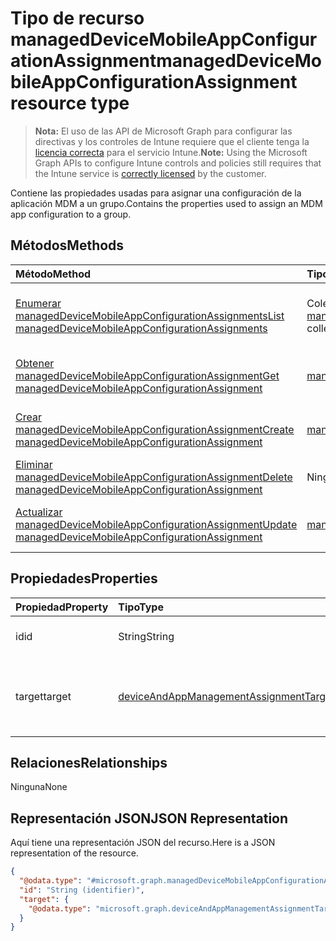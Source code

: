 # <a name="manageddevicemobileappconfigurationassignment-resource-type"></a><span data-ttu-id="fdf29-101">Tipo de recurso managedDeviceMobileAppConfigurationAssignment</span><span class="sxs-lookup"><span data-stu-id="fdf29-101">managedDeviceMobileAppConfigurationAssignment resource type</span></span>

> <span data-ttu-id="fdf29-102">**Nota:** El uso de las API de Microsoft Graph para configurar las directivas y los controles de Intune requiere que el cliente tenga la [licencia correcta](https://go.microsoft.com/fwlink/?linkid=839381) para el servicio Intune.</span><span class="sxs-lookup"><span data-stu-id="fdf29-102">**Note:** Using the Microsoft Graph APIs to configure Intune controls and policies still requires that the Intune service is [correctly licensed](https://go.microsoft.com/fwlink/?linkid=839381) by the customer.</span></span>

<span data-ttu-id="fdf29-103">Contiene las propiedades usadas para asignar una configuración de la aplicación MDM a un grupo.</span><span class="sxs-lookup"><span data-stu-id="fdf29-103">Contains the properties used to assign an MDM app configuration to a group.</span></span>
## <a name="methods"></a><span data-ttu-id="fdf29-104">Métodos</span><span class="sxs-lookup"><span data-stu-id="fdf29-104">Methods</span></span>
|<span data-ttu-id="fdf29-105">Método</span><span class="sxs-lookup"><span data-stu-id="fdf29-105">Method</span></span>|<span data-ttu-id="fdf29-106">Tipo de valor devuelto</span><span class="sxs-lookup"><span data-stu-id="fdf29-106">Return Type</span></span>|<span data-ttu-id="fdf29-107">Descripción</span><span class="sxs-lookup"><span data-stu-id="fdf29-107">Description</span></span>|
|:---|:---|:---|
|[<span data-ttu-id="fdf29-108">Enumerar managedDeviceMobileAppConfigurationAssignments</span><span class="sxs-lookup"><span data-stu-id="fdf29-108">List managedDeviceMobileAppConfigurationAssignments</span></span>](../api/intune_apps_manageddevicemobileappconfigurationassignment_list.md)|<span data-ttu-id="fdf29-109">Colección [managedDeviceMobileAppConfigurationAssignment](../resources/intune_apps_manageddevicemobileappconfigurationassignment.md)</span><span class="sxs-lookup"><span data-stu-id="fdf29-109">[managedDeviceMobileAppConfigurationAssignment](../resources/intune_apps_manageddevicemobileappconfigurationassignment.md) collection</span></span>|<span data-ttu-id="fdf29-110">Enumere las propiedades y las relaciones de los objetos [managedDeviceMobileAppConfigurationAssignment](../resources/intune_apps_manageddevicemobileappconfigurationassignment.md).</span><span class="sxs-lookup"><span data-stu-id="fdf29-110">List properties and relationships of the [managedDeviceMobileAppConfigurationAssignment](../resources/intune_apps_manageddevicemobileappconfigurationassignment.md) objects.</span></span>|
|[<span data-ttu-id="fdf29-111">Obtener managedDeviceMobileAppConfigurationAssignment</span><span class="sxs-lookup"><span data-stu-id="fdf29-111">Get managedDeviceMobileAppConfigurationAssignment</span></span>](../api/intune_apps_manageddevicemobileappconfigurationassignment_get.md)|[<span data-ttu-id="fdf29-112">managedDeviceMobileAppConfigurationAssignment</span><span class="sxs-lookup"><span data-stu-id="fdf29-112">managedDeviceMobileAppConfigurationAssignment</span></span>](../resources/intune_apps_manageddevicemobileappconfigurationassignment.md)|<span data-ttu-id="fdf29-113">Lea las propiedades y las relaciones del objeto [managedDeviceMobileAppConfigurationAssignment](../resources/intune_apps_manageddevicemobileappconfigurationassignment.md).</span><span class="sxs-lookup"><span data-stu-id="fdf29-113">Read properties and relationships of the [managedDeviceMobileAppConfigurationAssignment](../resources/intune_apps_manageddevicemobileappconfigurationassignment.md) object.</span></span>|
|[<span data-ttu-id="fdf29-114">Crear managedDeviceMobileAppConfigurationAssignment</span><span class="sxs-lookup"><span data-stu-id="fdf29-114">Create managedDeviceMobileAppConfigurationAssignment</span></span>](../api/intune_apps_manageddevicemobileappconfigurationassignment_create.md)|[<span data-ttu-id="fdf29-115">managedDeviceMobileAppConfigurationAssignment</span><span class="sxs-lookup"><span data-stu-id="fdf29-115">managedDeviceMobileAppConfigurationAssignment</span></span>](../resources/intune_apps_manageddevicemobileappconfigurationassignment.md)|<span data-ttu-id="fdf29-116">Cree un objeto [managedDeviceMobileAppConfigurationAssignment](../resources/intune_apps_manageddevicemobileappconfigurationassignment.md).</span><span class="sxs-lookup"><span data-stu-id="fdf29-116">Create a new [managedDeviceMobileAppConfigurationAssignment](../resources/intune_apps_manageddevicemobileappconfigurationassignment.md) object.</span></span>|
|[<span data-ttu-id="fdf29-117">Eliminar managedDeviceMobileAppConfigurationAssignment</span><span class="sxs-lookup"><span data-stu-id="fdf29-117">Delete managedDeviceMobileAppConfigurationAssignment</span></span>](../api/intune_apps_manageddevicemobileappconfigurationassignment_delete.md)|<span data-ttu-id="fdf29-118">Ninguna</span><span class="sxs-lookup"><span data-stu-id="fdf29-118">None</span></span>|<span data-ttu-id="fdf29-119">Elimina un [managedDeviceMobileAppConfigurationAssignment](../resources/intune_apps_manageddevicemobileappconfigurationassignment.md).</span><span class="sxs-lookup"><span data-stu-id="fdf29-119">Deletes a [managedDeviceMobileAppConfigurationAssignment](../resources/intune_apps_manageddevicemobileappconfigurationassignment.md).</span></span>|
|[<span data-ttu-id="fdf29-120">Actualizar managedDeviceMobileAppConfigurationAssignment</span><span class="sxs-lookup"><span data-stu-id="fdf29-120">Update managedDeviceMobileAppConfigurationAssignment</span></span>](../api/intune_apps_manageddevicemobileappconfigurationassignment_update.md)|[<span data-ttu-id="fdf29-121">managedDeviceMobileAppConfigurationAssignment</span><span class="sxs-lookup"><span data-stu-id="fdf29-121">managedDeviceMobileAppConfigurationAssignment</span></span>](../resources/intune_apps_manageddevicemobileappconfigurationassignment.md)|<span data-ttu-id="fdf29-122">Actualice las propiedades de un objeto [managedDeviceMobileAppConfigurationAssignment](../resources/intune_apps_manageddevicemobileappconfigurationassignment.md).</span><span class="sxs-lookup"><span data-stu-id="fdf29-122">Update the properties of a [managedDeviceMobileAppConfigurationAssignment](../resources/intune_apps_manageddevicemobileappconfigurationassignment.md) object.</span></span>|

## <a name="properties"></a><span data-ttu-id="fdf29-123">Propiedades</span><span class="sxs-lookup"><span data-stu-id="fdf29-123">Properties</span></span>
|<span data-ttu-id="fdf29-124">Propiedad</span><span class="sxs-lookup"><span data-stu-id="fdf29-124">Property</span></span>|<span data-ttu-id="fdf29-125">Tipo</span><span class="sxs-lookup"><span data-stu-id="fdf29-125">Type</span></span>|<span data-ttu-id="fdf29-126">Descripción</span><span class="sxs-lookup"><span data-stu-id="fdf29-126">Description</span></span>|
|:---|:---|:---|
|<span data-ttu-id="fdf29-127">id</span><span class="sxs-lookup"><span data-stu-id="fdf29-127">id</span></span>|<span data-ttu-id="fdf29-128">String</span><span class="sxs-lookup"><span data-stu-id="fdf29-128">String</span></span>|<span data-ttu-id="fdf29-129">Identificador único de la entidad.</span><span class="sxs-lookup"><span data-stu-id="fdf29-129">Unique identifier of the entity.</span></span>|
|<span data-ttu-id="fdf29-130">target</span><span class="sxs-lookup"><span data-stu-id="fdf29-130">target</span></span>|[<span data-ttu-id="fdf29-131">deviceAndAppManagementAssignmentTarget</span><span class="sxs-lookup"><span data-stu-id="fdf29-131">deviceAndAppManagementAssignmentTarget</span></span>](../resources/intune_shared_deviceandappmanagementassignmenttarget.md)|<span data-ttu-id="fdf29-132">Destino de asignación al que está asignada la directiva de términos y condiciones.</span><span class="sxs-lookup"><span data-stu-id="fdf29-132">Assignment target that the T&C policy is assigned to.</span></span>|

## <a name="relationships"></a><span data-ttu-id="fdf29-133">Relaciones</span><span class="sxs-lookup"><span data-stu-id="fdf29-133">Relationships</span></span>
<span data-ttu-id="fdf29-134">Ninguna</span><span class="sxs-lookup"><span data-stu-id="fdf29-134">None</span></span>
## <a name="json-representation"></a><span data-ttu-id="fdf29-135">Representación JSON</span><span class="sxs-lookup"><span data-stu-id="fdf29-135">JSON Representation</span></span>
<span data-ttu-id="fdf29-136">Aquí tiene una representación JSON del recurso.</span><span class="sxs-lookup"><span data-stu-id="fdf29-136">Here is a JSON representation of the resource.</span></span>
<!--{
  "blockType": "resource",
  "baseType": "microsoft.graph.entity",
  "keyProperty": "id",
  "@odata.type": "microsoft.graph.managedDeviceMobileAppConfigurationAssignment"
}-->
``` json
{
  "@odata.type": "#microsoft.graph.managedDeviceMobileAppConfigurationAssignment",
  "id": "String (identifier)",
  "target": {
    "@odata.type": "microsoft.graph.deviceAndAppManagementAssignmentTarget"
  }
}
```









